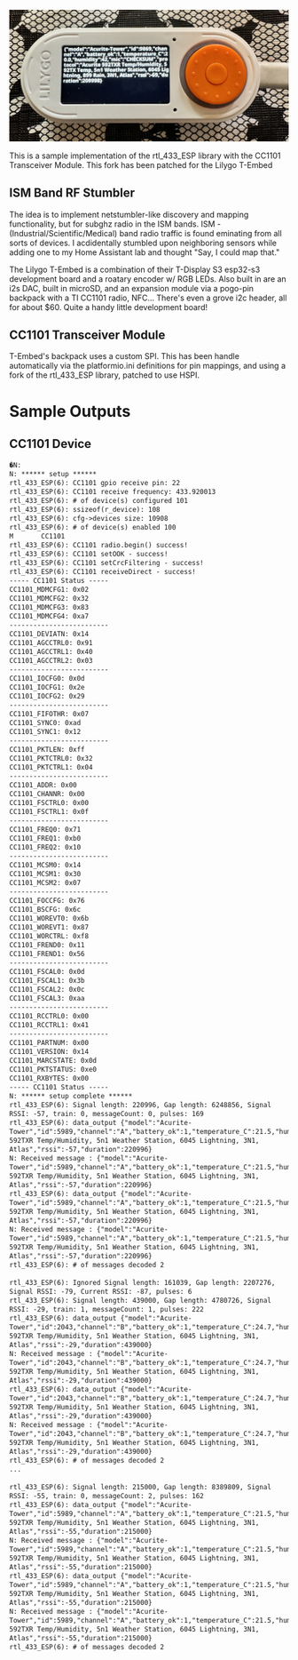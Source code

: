![Alt text](images/IMG_2521.jpg?raw=true "OOKRX")

This is a sample implementation of the rtl_433_ESP library with the CC1101 Transceiver Module. This fork has been patched for the Lilygo T-Embed

## ISM Band RF Stumbler

The idea is to implement netstumbler-like discovery and mapping functionality, but for subghz radio in the ISM bands. ISM - (Industrial/Scientific/Medical) band radio traffic is found eminating from all sorts of devices. I acdidentally stumbled upon neighboring sensors while adding one to my Home Assistant lab and thought "Say, I could map that."

The Lilygo T-Embed is a combination of their T-Display S3 esp32-s3 development board and a roatary encoder w/ RGB LEDs. Also built in are an i2s DAC, built in microSD, and an expansion module via a pogo-pin backpack with a TI CC1101 radio, NFC... There's even a grove i2c header, all for about $60. Quite a handy little development board!



## CC1101 Transceiver Module

T-Embed's backpack uses a custom SPI. This has been handle automatically via the platformio.ini definitions for pin mappings, and using a fork of the rtl_433_ESP library, patched to use HSPI.

# Sample Outputs

## CC1101 Device
```
�N:  
N: ****** setup ******
rtl_433_ESP(6): CC1101 gpio receive pin: 22
rtl_433_ESP(6): CC1101 receive frequency: 433.920013
rtl_433_ESP(6): # of device(s) configured 101
rtl_433_ESP(6): ssizeof(r_device): 108
rtl_433_ESP(6): cfg->devices size: 10908
rtl_433_ESP(6): # of device(s) enabled 100
M       CC1101
rtl_433_ESP(6): CC1101 radio.begin() success!
rtl_433_ESP(6): CC1101 setOOK - success!
rtl_433_ESP(6): CC1101 setCrcFiltering - success!
rtl_433_ESP(6): CC1101 receiveDirect - success!
----- CC1101 Status -----
CC1101_MDMCFG1: 0x02
CC1101_MDMCFG2: 0x32
CC1101_MDMCFG3: 0x83
CC1101_MDMCFG4: 0xa7
-------------------------
CC1101_DEVIATN: 0x14
CC1101_AGCCTRL0: 0x91
CC1101_AGCCTRL1: 0x40
CC1101_AGCCTRL2: 0x03
-------------------------
CC1101_IOCFG0: 0x0d
CC1101_IOCFG1: 0x2e
CC1101_IOCFG2: 0x29
-------------------------
CC1101_FIFOTHR: 0x07
CC1101_SYNC0: 0xad
CC1101_SYNC1: 0x12
-------------------------
CC1101_PKTLEN: 0xff
CC1101_PKTCTRL0: 0x32
CC1101_PKTCTRL1: 0x04
-------------------------
CC1101_ADDR: 0x00
CC1101_CHANNR: 0x00
CC1101_FSCTRL0: 0x00
CC1101_FSCTRL1: 0x0f
-------------------------
CC1101_FREQ0: 0x71
CC1101_FREQ1: 0xb0
CC1101_FREQ2: 0x10
-------------------------
CC1101_MCSM0: 0x14
CC1101_MCSM1: 0x30
CC1101_MCSM2: 0x07
-------------------------
CC1101_FOCCFG: 0x76
CC1101_BSCFG: 0x6c
CC1101_WOREVT0: 0x6b
CC1101_WOREVT1: 0x87
CC1101_WORCTRL: 0xf8
CC1101_FREND0: 0x11
CC1101_FREND1: 0x56
-------------------------
CC1101_FSCAL0: 0x0d
CC1101_FSCAL1: 0x3b
CC1101_FSCAL2: 0x0c
CC1101_FSCAL3: 0xaa
-------------------------
CC1101_RCCTRL0: 0x00
CC1101_RCCTRL1: 0x41
-------------------------
CC1101_PARTNUM: 0x00
CC1101_VERSION: 0x14
CC1101_MARCSTATE: 0x0d
CC1101_PKTSTATUS: 0xe0
CC1101_RXBYTES: 0x00
----- CC1101 Status -----
N: ****** setup complete ******
rtl_433_ESP(6): Signal length: 220996, Gap length: 6248856, Signal RSSI: -57, train: 0, messageCount: 0, pulses: 169
rtl_433_ESP(6): data_output {"model":"Acurite-Tower","id":5989,"channel":"A","battery_ok":1,"temperature_C":21.5,"humidity":127,"mic":"CHECKSUM","protocol":"Acurite 592TXR Temp/Humidity, 5n1 Weather Station, 6045 Lightning, 3N1, Atlas","rssi":-57,"duration":220996}
N: Received message : {"model":"Acurite-Tower","id":5989,"channel":"A","battery_ok":1,"temperature_C":21.5,"humidity":127,"mic":"CHECKSUM","protocol":"Acurite 592TXR Temp/Humidity, 5n1 Weather Station, 6045 Lightning, 3N1, Atlas","rssi":-57,"duration":220996}
rtl_433_ESP(6): data_output {"model":"Acurite-Tower","id":5989,"channel":"A","battery_ok":1,"temperature_C":21.5,"humidity":127,"mic":"CHECKSUM","protocol":"Acurite 592TXR Temp/Humidity, 5n1 Weather Station, 6045 Lightning, 3N1, Atlas","rssi":-57,"duration":220996}
N: Received message : {"model":"Acurite-Tower","id":5989,"channel":"A","battery_ok":1,"temperature_C":21.5,"humidity":127,"mic":"CHECKSUM","protocol":"Acurite 592TXR Temp/Humidity, 5n1 Weather Station, 6045 Lightning, 3N1, Atlas","rssi":-57,"duration":220996}
rtl_433_ESP(6): # of messages decoded 2
 
rtl_433_ESP(6): Ignored Signal length: 161039, Gap length: 2207276, Signal RSSI: -79, Current RSSI: -87, pulses: 6
rtl_433_ESP(6): Signal length: 439000, Gap length: 4780726, Signal RSSI: -29, train: 1, messageCount: 1, pulses: 222
rtl_433_ESP(6): data_output {"model":"Acurite-Tower","id":2043,"channel":"B","battery_ok":1,"temperature_C":24.7,"humidity":84,"mic":"CHECKSUM","protocol":"Acurite 592TXR Temp/Humidity, 5n1 Weather Station, 6045 Lightning, 3N1, Atlas","rssi":-29,"duration":439000}
N: Received message : {"model":"Acurite-Tower","id":2043,"channel":"B","battery_ok":1,"temperature_C":24.7,"humidity":84,"mic":"CHECKSUM","protocol":"Acurite 592TXR Temp/Humidity, 5n1 Weather Station, 6045 Lightning, 3N1, Atlas","rssi":-29,"duration":439000}
rtl_433_ESP(6): data_output {"model":"Acurite-Tower","id":2043,"channel":"B","battery_ok":1,"temperature_C":24.7,"humidity":84,"mic":"CHECKSUM","protocol":"Acurite 592TXR Temp/Humidity, 5n1 Weather Station, 6045 Lightning, 3N1, Atlas","rssi":-29,"duration":439000}
N: Received message : {"model":"Acurite-Tower","id":2043,"channel":"B","battery_ok":1,"temperature_C":24.7,"humidity":84,"mic":"CHECKSUM","protocol":"Acurite 592TXR Temp/Humidity, 5n1 Weather Station, 6045 Lightning, 3N1, Atlas","rssi":-29,"duration":439000}
rtl_433_ESP(6): # of messages decoded 2
...
 
rtl_433_ESP(6): Signal length: 215000, Gap length: 8389809, Signal RSSI: -55, train: 0, messageCount: 2, pulses: 162
rtl_433_ESP(6): data_output {"model":"Acurite-Tower","id":5989,"channel":"A","battery_ok":1,"temperature_C":21.5,"humidity":127,"mic":"CHECKSUM","protocol":"Acurite 592TXR Temp/Humidity, 5n1 Weather Station, 6045 Lightning, 3N1, Atlas","rssi":-55,"duration":215000}
N: Received message : {"model":"Acurite-Tower","id":5989,"channel":"A","battery_ok":1,"temperature_C":21.5,"humidity":127,"mic":"CHECKSUM","protocol":"Acurite 592TXR Temp/Humidity, 5n1 Weather Station, 6045 Lightning, 3N1, Atlas","rssi":-55,"duration":215000}
rtl_433_ESP(6): data_output {"model":"Acurite-Tower","id":5989,"channel":"A","battery_ok":1,"temperature_C":21.5,"humidity":127,"mic":"CHECKSUM","protocol":"Acurite 592TXR Temp/Humidity, 5n1 Weather Station, 6045 Lightning, 3N1, Atlas","rssi":-55,"duration":215000}
N: Received message : {"model":"Acurite-Tower","id":5989,"channel":"A","battery_ok":1,"temperature_C":21.5,"humidity":127,"mic":"CHECKSUM","protocol":"Acurite 592TXR Temp/Humidity, 5n1 Weather Station, 6045 Lightning, 3N1, Atlas","rssi":-55,"duration":215000}
rtl_433_ESP(6): # of messages decoded 2
```
